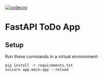 [![codecov](https://codecov.io/gh/OWNER/REPO/branch/main/graph/badge.svg)](https://codecov.io/gh/OWNER/REPO)

# FastAPI ToDo App

## Setup

Run these commands in a virtual environment:

    pip install -r requirements.txt
    uvicorn app.main:app --reload

